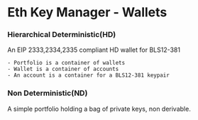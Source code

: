 # Eth Key Manager - Wallets


### Hierarchical Deterministic(HD)

An EIP 2333,2334,2335 compliant HD wallet for BLS12-381

    - Portfolio is a container of wallets
    - Wallet is a container of accounts
    - An account is a container for a BLS12-381 keypair

### Non Deterministic(ND)
A simple portfolio holding a bag of private keys, non derivable.
